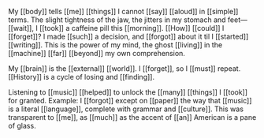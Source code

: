 My [[body]] tells [[me]] [[things]] I cannot [[say]] [[aloud]] in [[simple]] terms. The slight tightness of the jaw, the jitters in my stomach and feet—[[wait]], I [[took]] a caffeine pill this [[morning]]. [[How]] [[could]] I [[forget]]? I made [[such]] a decision, and [[forgot]] about it til I [[started]] [[writing]]. This is the power of my mind, the ghost [[living]] in the [[machine]] [[far]] [[beyond]] my own comprehension.

My [[brain]] is the [[external]] [[world]]. I [[forget]], so I [[must]] repeat. [[History]] is a cycle of losing and [[finding]].

Listening to [[music]] [[helped]] to unlock the [[many]] [[things]] I [[took]] for granted. Example: I [[forgot]] except on [[paper]] the way that [[music]] is a literal [[language]], complete with grammar and [[culture]]. This was transparent to [[me]], as [[much]] as the accent of [[an]] American is a pane of glass. 

